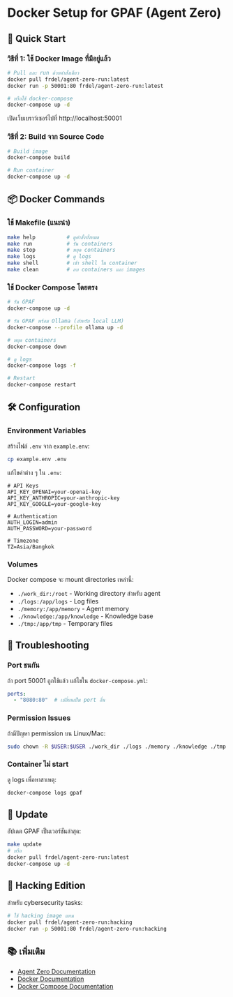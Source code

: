 # Docker Setup for GPAF (Agent Zero)

## 🚀 Quick Start

### วิธีที่ 1: ใช้ Docker Image ที่มีอยู่แล้ว

```bash
# Pull และ run ด้วยคำสั่งเดียว
docker pull frdel/agent-zero-run:latest
docker run -p 50001:80 frdel/agent-zero-run:latest

# หรือใช้ docker-compose
docker-compose up -d
```

เปิดเว็บเบราว์เซอร์ไปที่ http://localhost:50001

### วิธีที่ 2: Build จาก Source Code

```bash
# Build image
docker-compose build

# Run container
docker-compose up -d
```

## 📦 Docker Commands

### ใช้ Makefile (แนะนำ)

```bash
make help          # ดูคำสั่งทั้งหมด
make run           # รัน containers
make stop          # หยุด containers
make logs          # ดู logs
make shell         # เข้า shell ใน container
make clean         # ลบ containers และ images
```

### ใช้ Docker Compose โดยตรง

```bash
# รัน GPAF
docker-compose up -d

# รัน GPAF พร้อม Ollama (สำหรับ local LLM)
docker-compose --profile ollama up -d

# หยุด containers
docker-compose down

# ดู logs
docker-compose logs -f

# Restart
docker-compose restart
```

## 🛠️ Configuration

### Environment Variables

สร้างไฟล์ `.env` จาก `example.env`:

```bash
cp example.env .env
```

แก้ไขค่าต่าง ๆ ใน `.env`:

```env
# API Keys
API_KEY_OPENAI=your-openai-key
API_KEY_ANTHROPIC=your-anthropic-key
API_KEY_GOOGLE=your-google-key

# Authentication
AUTH_LOGIN=admin
AUTH_PASSWORD=your-password

# Timezone
TZ=Asia/Bangkok
```

### Volumes

Docker compose จะ mount directories เหล่านี้:

- `./work_dir:/root` - Working directory สำหรับ agent
- `./logs:/app/logs` - Log files
- `./memory:/app/memory` - Agent memory
- `./knowledge:/app/knowledge` - Knowledge base
- `./tmp:/app/tmp` - Temporary files

## 🔧 Troubleshooting

### Port ชนกัน

ถ้า port 50001 ถูกใช้แล้ว แก้ไขใน `docker-compose.yml`:

```yaml
ports:
  - "8080:80"  # เปลี่ยนเป็น port อื่น
```

### Permission Issues

ถ้ามีปัญหา permission บน Linux/Mac:

```bash
sudo chown -R $USER:$USER ./work_dir ./logs ./memory ./knowledge ./tmp
```

### Container ไม่ start

ดู logs เพื่อหาสาเหตุ:

```bash
docker-compose logs gpaf
```

## 🔄 Update

อัปเดต GPAF เป็นเวอร์ชันล่าสุด:

```bash
make update
# หรือ
docker pull frdel/agent-zero-run:latest
docker-compose up -d
```

## 🐳 Hacking Edition

สำหรับ cybersecurity tasks:

```bash
# ใช้ hacking image แทน
docker pull frdel/agent-zero-run:hacking
docker run -p 50001:80 frdel/agent-zero-run:hacking
```

## 📚 เพิ่มเติม

- [Agent Zero Documentation](https://github.com/frdel/agent-zero)
- [Docker Documentation](https://docs.docker.com/)
- [Docker Compose Documentation](https://docs.docker.com/compose/) 
